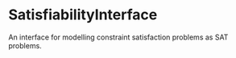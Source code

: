 # SatisfiabilityInterface

An interface for modelling constraint satisfaction problems as SAT problems.
